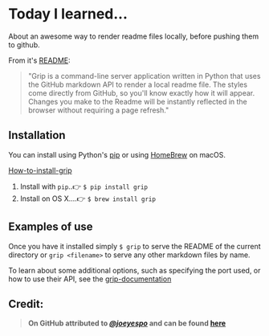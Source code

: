 # Today I learned...

About an awesome way to render readme files locally, before pushing them to github.

From it's [README](https://github.com/joeyespo/grip):

> "Grip is a command-line server application written in Python that uses the GitHub markdown API to render a local readme file. The styles come directly from GitHub, so you'll know exactly how it will appear. Changes you make to the Readme will be instantly reflected in the browser without requiring a page refresh."

## Installation

You can install using Python's [pip](https://github.com/pypa/pip) or using [HomeBrew](https://github.com/Homebrew) on macOS.

[How-to-install-grip](https://github.com/joeyespo/grip#installation)

1. Install with `pip`..👉   `$ pip install grip`
1. Install on OS X....👉   `$ brew install grip`

## Examples of use

Once you have it installed simply `$ grip` to serve the README of the current directory or `grip <filename>` to serve any other markdown files by name.

To learn about some additional options, such as specifying the port used, or how to use their API, see the [grip-documentation](https://github.com/joeyespo/grip)



## Credit:

> **On GitHub attributed to [*@joeyespo*](https://github.com/joeyespo/) and can be found [here](https://github.com/joeyespo/grip)**

